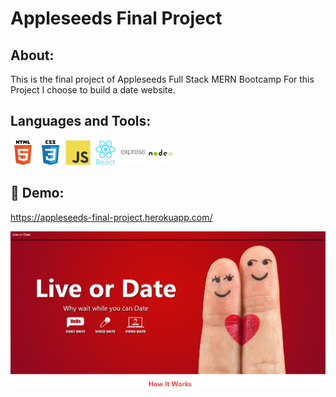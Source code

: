 # Appleseeds Final Project


## About:
This is the final project of Appleseeds Full Stack MERN Bootcamp
For this Project I choose to build a date website.


 ## Languages and Tools:
<p align="left">
 <img src="https://raw.githubusercontent.com/devicons/devicon/master/icons/html5/html5-original-wordmark.svg" alt="html5" width="40" height="40"/> 
 <img src="https://raw.githubusercontent.com/devicons/devicon/master/icons/css3/css3-original-wordmark.svg" alt="css3" width="40" height="40"/>
 <img src="https://raw.githubusercontent.com/devicons/devicon/master/icons/javascript/javascript-original.svg" alt="javascript" width="40" height="40"/>
 <img src="https://raw.githubusercontent.com/devicons/devicon/master/icons/react/react-original-wordmark.svg" alt="react" width="40" height="40"/>
 <img src="https://raw.githubusercontent.com/devicons/devicon/master/icons/express/express-original-wordmark.svg" alt="express" width="40" height="40"/>
 <img src="https://raw.githubusercontent.com/devicons/devicon/master/icons/nodejs/nodejs-original-wordmark.svg" alt="nodejs" width="40" height="40"/>
 </p>


## 🚀 Demo:

https://appleseeds-final-project.herokuapp.com/

<a href="https://appleseeds-final-project.herokuapp.com/" target="_blank">
  <img src="https://github.com/emanuel-yaish/react_week_project/blob/main/src/assets/images/react-week-project.png">
</a>
